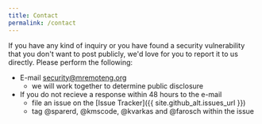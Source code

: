 ```yaml
---
title: Contact
permalink: /contact
---
```

If you have any kind of inquiry or you have found a security vulnerability that you don't want to post publicly, we'd love for you to report it to us directly. Please perform the following:
- E-mail [security@mremoteng.org](mailto:security@mremoteng.org)
  - we will work together to determine public disclosure
- If you do not recieve a response within 48 hours to the e-mail
  - file an issue on the [Issue Tracker]({{ site.github_alt.issues_url }})
  - tag @sparerd, @kmscode, @kvarkas and @farosch within the issue

